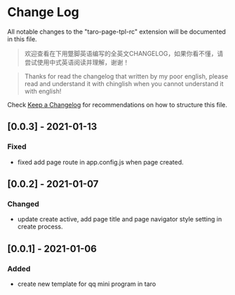 # Change Log

All notable changes to the "taro-page-tpl-rc" extension will be documented in this file.

> 欢迎查看在下用蹩脚英语编写的全英文CHANGELOG，如果你看不懂，请尝试使用中式英语阅读并理解，谢谢！  

> Thanks for read the changelog that written by my poor english, please read and understand it with chinglish when you cannot understand it with english!

Check [Keep a Changelog](http://keepachangelog.com/) for recommendations on how to structure this file.

## [0.0.3] - 2021-01-13
### Fixed
- fixed add page route in app.config.js when page created.

## [0.0.2] - 2021-01-07
### Changed
- update create active, add page title and page navigator style setting in create process.

## [0.0.1] - 2021-01-06
### Added
- create new template for qq mini program in taro

